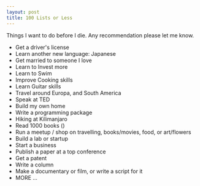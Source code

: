 ```yaml
---
layout: post
title: 100 Lists or Less  
---
```

Things I want to do before I die. Any recommendation please let me know.  

* Get a driver's license   
* Learn another new language: Japanese     
* Get married to someone I love    
* Learn to Invest more 
* Learn to Swim  
* Improve Cooking skills    
* Learn Guitar skills    
* Travel around Europa, and South America  
* Speak at TED  
* Build my own home 
* Write a programming package   
* Hiking at Kilimanjaro  
* Read 1000 books ()  
* Run a meetup / shop on travelling, books/movies, food, or art/flowers 
* Build a lab or startup  
* Start a business  
* Publish a paper at a top conference     
* Get a patent  
* Write a column  
* Make a documentary or film, or write a script for it  
* MORE ...  
